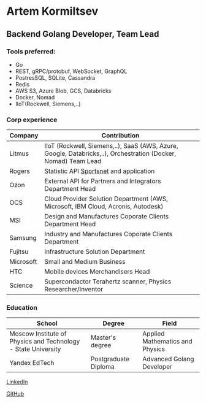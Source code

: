 # Artem Kormiltsev


## Backend Golang Developer, Team Lead

### Tools preferred: 

- Go
- REST, gRPC/protobuf, WebSocket, GraphQL
- PostresSQL, SQLite, Cassandra
- Redis
- AWS S3, Azure Blob, GCS, Databricks
- Docker, Nomad
- IIoT(Rockwell, Siemens,..)

### Corp experience

| Company   | Contribution                                                                                                   |
| --------- | -------------------------------------------------------------------------------------------------------------- |
| Litmus    | IIoT (Rockwell, Siemens,..), SaaS (AWS, Azure, Google, Databricks,..), Orchestration (Docker, Nomad) Team Lead |
| Rogers    | Statistic API [Sportsnet](https://www.sportsnet.ca/) and application                                           |
| Ozon      | External API for Partners and Integrators Department Head                                                      |
| OCS       | Cloud Provider Solution Department (AWS, Microsoft, IBM Cloud, Acronis, Autodesk)                              |
| MSI       | Design and Manufactures Coporate Clients Department Head                                                       |
| Samsung   | Industry and Manufactures Coporate Clients Department                                                          |
| Fujitsu   | Infrastructure Solution Department                                                                             |
| Microsoft | Small and Medium Business                                                                                      |
| HTC       | Mobile devices Merchandisers Head                                                                              |
| Science   | Supercondactor Terahertz scanner, Physics Researcher/Inventor                                                  |

### Education

| School                                                        | Degree               | Field                           |
| ------------------------------------------------------------- | -------------------- | ------------------------------- |
| Moscow Institute of Physics and Technology - State University | Master's degree      | Applied Mathematics and Physics |
| Yandex EdTech                                                 | Postgraduate Diploma | Advanced Golang Developer       | 

[LinkedIn](https://www.linkedin.com/in/kormiltsev/?locale=en_US)

[GitHub](https://github.com/kormiltsev/)
